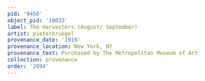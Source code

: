 ```yaml
---
pid: '9450'
object_pid: '10033'
label: The Harvesters (August/ September)
artist: pieterbruegel
provenance_date: '1919'
provenance_location: New York, NY
provenance_text: Purchased by The Metropolitan Museum of Art
collection: provenance
order: '2694'
---
```

